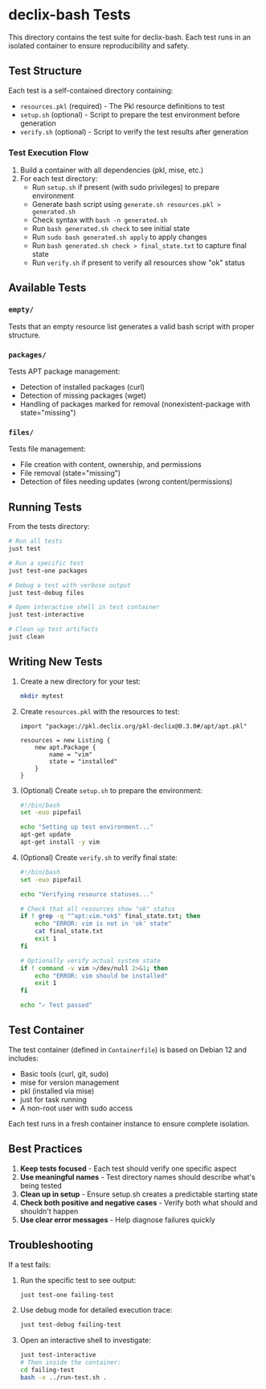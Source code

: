 # declix-bash Tests

This directory contains the test suite for declix-bash. Each test runs in an isolated container to ensure reproducibility and safety.

## Test Structure

Each test is a self-contained directory containing:

- `resources.pkl` (required) - The Pkl resource definitions to test
- `setup.sh` (optional) - Script to prepare the test environment before generation
- `verify.sh` (optional) - Script to verify the test results after generation

### Test Execution Flow

1. Build a container with all dependencies (pkl, mise, etc.)
2. For each test directory:
   - Run `setup.sh` if present (with sudo privileges) to prepare environment
   - Generate bash script using `generate.sh resources.pkl > generated.sh`
   - Check syntax with `bash -n generated.sh`
   - Run `bash generated.sh check` to see initial state
   - Run `sudo bash generated.sh apply` to apply changes
   - Run `bash generated.sh check > final_state.txt` to capture final state
   - Run `verify.sh` if present to verify all resources show "ok" status

## Available Tests

### `empty/`
Tests that an empty resource list generates a valid bash script with proper structure.

### `packages/`
Tests APT package management:
- Detection of installed packages (curl)
- Detection of missing packages (wget)
- Handling of packages marked for removal (nonexistent-package with state="missing")

### `files/`
Tests file management:
- File creation with content, ownership, and permissions
- File removal (state="missing")
- Detection of files needing updates (wrong content/permissions)

## Running Tests

From the tests directory:

```bash
# Run all tests
just test

# Run a specific test
just test-one packages

# Debug a test with verbose output
just test-debug files

# Open interactive shell in test container
just test-interactive

# Clean up test artifacts
just clean
```

## Writing New Tests

1. Create a new directory for your test:
   ```bash
   mkdir mytest
   ```

2. Create `resources.pkl` with the resources to test:
   ```pkl
   import "package://pkl.declix.org/pkl-declix@0.3.0#/apt/apt.pkl"
   
   resources = new Listing {
       new apt.Package { 
           name = "vim"
           state = "installed" 
       }
   }
   ```

3. (Optional) Create `setup.sh` to prepare the environment:
   ```bash
   #!/bin/bash
   set -euo pipefail
   
   echo "Setting up test environment..."
   apt-get update
   apt-get install -y vim
   ```

4. (Optional) Create `verify.sh` to verify final state:
   ```bash
   #!/bin/bash
   set -euo pipefail
   
   echo "Verifying resource statuses..."
   
   # Check that all resources show "ok" status
   if ! grep -q "^apt:vim.*ok$" final_state.txt; then
       echo "ERROR: vim is not in 'ok' state"
       cat final_state.txt
       exit 1
   fi
   
   # Optionally verify actual system state
   if ! command -v vim >/dev/null 2>&1; then
       echo "ERROR: vim should be installed"
       exit 1
   fi
   
   echo "✓ Test passed"
   ```

## Test Container

The test container (defined in `Containerfile`) is based on Debian 12 and includes:
- Basic tools (curl, git, sudo)
- mise for version management
- pkl (installed via mise)
- just for task running
- A non-root user with sudo access

Each test runs in a fresh container instance to ensure complete isolation.

## Best Practices

1. **Keep tests focused** - Each test should verify one specific aspect
2. **Use meaningful names** - Test directory names should describe what's being tested
3. **Clean up in setup** - Ensure setup.sh creates a predictable starting state
4. **Check both positive and negative cases** - Verify both what should and shouldn't happen
5. **Use clear error messages** - Help diagnose failures quickly

## Troubleshooting

If a test fails:

1. Run the specific test to see output:
   ```bash
   just test-one failing-test
   ```

2. Use debug mode for detailed execution trace:
   ```bash
   just test-debug failing-test
   ```

3. Open an interactive shell to investigate:
   ```bash
   just test-interactive
   # Then inside the container:
   cd failing-test
   bash -x ../run-test.sh .
   ```